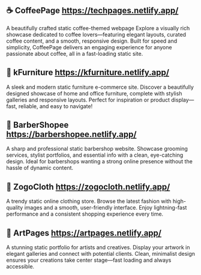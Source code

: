 ## ☕ CoffeePage  https://techpages.netlify.app/

A beautifully crafted static coffee-themed webpage
Explore a visually rich showcase dedicated to coffee lovers—featuring elegant layouts, curated coffee content, and a smooth, responsive design. Built for speed and simplicity, CoffeePage delivers an engaging experience for anyone passionate about coffee, all in a fast-loading static site.

## 🌟 kFurniture https://kfurniture.netlify.app/

A sleek and modern static furniture e-commerce site.
Discover a beautifully designed showcase of home and office furniture, complete with stylish galleries and responsive layouts. Perfect for inspiration or product display—fast, reliable, and easy to navigate!

## 💈 BarberShopee  https://barbershopee.netlify.app/

A sharp and professional static barbershop website.
Showcase grooming services, stylist portfolios, and essential info with a clean, eye-catching design. Ideal for barbershops wanting a strong online presence without the hassle of dynamic content.

## 👗 ZogoCloth  https://zogocloth.netlify.app/

A trendy static online clothing store.
Browse the latest fashion with high-quality images and a smooth, user-friendly interface. Enjoy lightning-fast performance and a consistent shopping experience every time.

## 🎨 ArtPages  https://artpages.netlify.app/

A stunning static portfolio for artists and creatives.
Display your artwork in elegant galleries and connect with potential clients. Clean, minimalist design ensures your creations take center stage—fast loading and always accessible.

